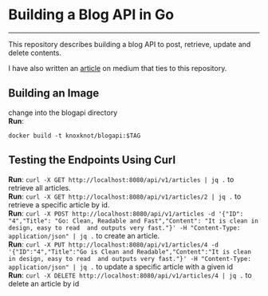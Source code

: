 # Building a Blog API in Go  
---
This repository describes building a blog API to post, retrieve, update and delete contents.

I have also written an [article](https://medium.com/@nwoyesamuelc/in-memory-data-store-api-development-with-go-49c76518485e) on medium that ties to this repository.

Building an Image
---
change into the blogapi directory  
**Run**: 
```
docker build -t knoxknot/blogapi:$TAG
```

Testing the Endpoints Using Curl  
---
**Run**: `curl -X GET http://localhost:8080/api/v1/articles | jq .` to retrieve all articles.  
**Run**: `curl -X GET http://localhost:8080/api/v1/articles/2 | jq .` to retrieve a specific article by id.  
**Run**: `curl -X POST http://localhost:8080/api/v1/articles -d '{"ID": "4","Title": "Go: Clean, Readable and Fast","Content": "It is clean in design, easy to read  and outputs very fast."}' -H "Content-Type: application/json" | jq .` to create an article.  
**Run**: `curl -X PUT http://localhost:8080/api/v1/articles/4 -d '{"ID":"4","Title":"Go is Clean and Readable","Content":"It is clean in design, easy to read  and outputs very fast."}' -H "Content-Type: application/json" | jq .`  to update a specific article with a given id  
**Run**: `curl -X DELETE http://localhost:8080/api/v1/articles/4 | jq .` to delete an article by id